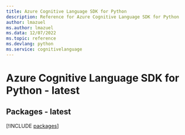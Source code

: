```yaml
---
title: Azure Cognitive Language SDK for Python
description: Reference for Azure Cognitive Language SDK for Python
author: lmazuel
ms.author: lmazuel
ms.data: 12/07/2022
ms.topic: reference
ms.devlang: python
ms.service: cognitivelanguage
---
```

# Azure Cognitive Language SDK for Python - latest
## Packages - latest
[!INCLUDE [packages](cognitive-language-index.md)]